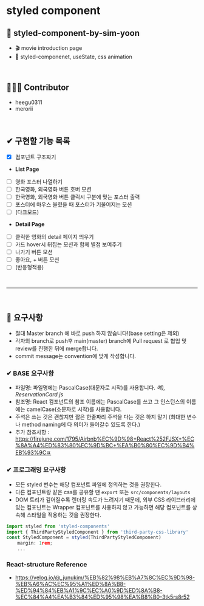 # styled component
## 🎈 styled-component-by-sim-yoon
- 🎬 movie introduction page
- 📝 styled-componenet, useState, css animation

<br>

## 👩🏻‍💻 Contributor
- heegu0311
- merorii

<br>

## ✔ 구현할 기능 목록
- [x] 컴포넌트 구조짜기 
- **List Page**
- [ ] 영화 포스터 나열하기
- [ ] 한국영화, 외국영화 버튼 호버 모션
- [ ] 한국영화, 외국영화 버튼 클릭시 구분에 맞는 포스터 출력
- [ ] 포스터에 마우스 올렸을 때 포스터가 기울어지는 모션
- [ ] (다크모드)
- **Detail Page**
- [ ] 클릭한 영화의 detail 페이지 띄우기
- [ ] 카드 hover시 뒤집는 모션과 함께 별점 보여주기
- [ ] 나가기 버튼 모션
- [ ] 좋아요, + 버튼 모션
- [ ] (반응형적용)

<br>
<hr>
<br>

## 📃 요구사항
- 절대 Master branch 에 바로 push 하지 않습니다!(base setting은 제외)
- 각자의 branch로 push후 main(master) branch에 Pull request 로 협업 및 review를 진행한 뒤에 merge합니다.
- commit message는 convention에 맞게 작성합니다.

### ✔ BASE 요구사항
- 파일명: 파일명에는 PascalCase(대문자로 시작)를 사용합니다. *예), ReservationCard.js*
- 참조명: React 컴포넌트의 참조 이름에는 PascalCase를 쓰고 그 인스턴스의 이름에는 camelCase(소문자로 시작)를 사용합니다.
- 주석은 쓰는 것은 괜찮지만 짧은 한줄짜리 주석을 다는 것은 하지 말기 (최대한 변수나 method naming에 다 의미가 들어갈수 있도록 한다.)
- 추가 참조사항 : https://firejune.com/1795/Airbnb%EC%9D%98+React%252FJSX+%EC%8A%A4%ED%83%80%EC%9D%BC+%EA%B0%80%EC%9D%B4%EB%93%9Cㅍ

### ✔ 프로그래밍 요구사항
- 모든 styled 변수는 해당 컴포넌트 파일에 정의하는 것을 권장한다.
- 다른 컴포넌트랑 같은 css를 공유할 땐 `export` 또는 `src/components/layouts`
- DOM 트리가 깊어질수록 렌더링 속도가 느려지기 때문에, 외부 CSS 라이브러리에 있는 컴포넌트는 Wrapper 컴포넌트를 사용하지 않고 가능하면 해당 컴포넌트를 상속해 스타일을 적용하는 것을 권장한다.
```javascript
import styled from 'styled-components'
import { ThirdPartyStyledComponent } from 'third-party-css-library'
const StyledComponent = styled(ThirdPartyStyledComponent)
    margin: 1rem;
    ...
```

### React-structure Reference
- https://velog.io/@_junukim/%EB%82%98%EB%A7%8C%EC%9D%98-%EB%A6%AC%EC%95%A1%ED%8A%B8-%ED%94%84%EB%A1%9C%EC%A0%9D%ED%8A%B8-%EC%84%A4%EA%B3%84%ED%95%98%EA%B8%B0-3tk5rs8r52